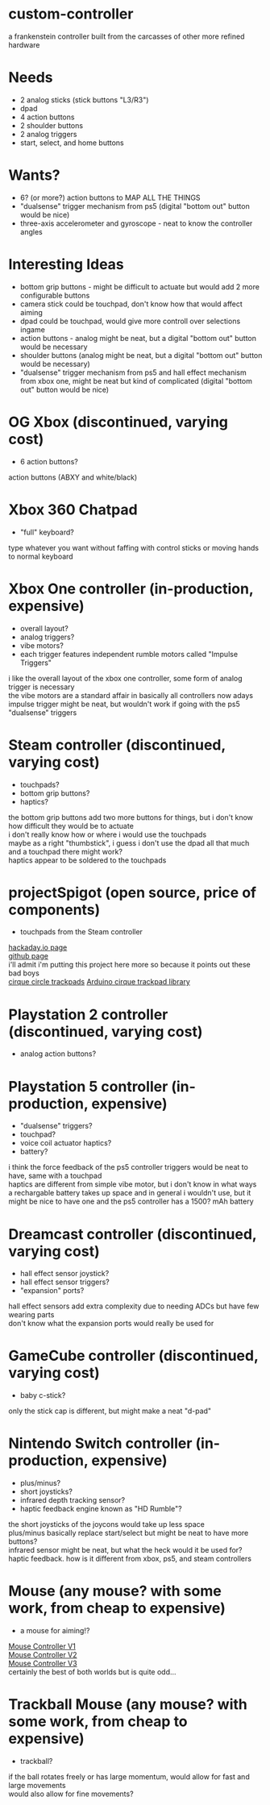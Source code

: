 # custom-controller
a frankenstein controller built from the carcasses of other more refined hardware

# Needs
* 2 analog sticks (stick buttons "L3/R3")
* dpad
* 4 action buttons
* 2 shoulder buttons
* 2 analog triggers
* start, select, and home buttons

# Wants?
* 6? (or more?) action buttons to MAP ALL THE THINGS
* "dualsense" trigger mechanism from ps5 (digital "bottom out" button would be nice)
* three-axis accelerometer and gyroscope - neat to know the controller angles

# Interesting Ideas
* bottom grip buttons - might be difficult to actuate but would add 2 more configurable buttons
* camera stick could be touchpad, don't know how that would affect aiming
* dpad could be touchpad, would give more controll over selections ingame
* action buttons - analog might be neat, but a digital "bottom out" button would be necessary
* shoulder buttons (analog might be neat, but a digital "bottom out" button would be necessary)
* "dualsense" trigger mechanism from ps5 and hall effect mechanism from xbox one, might be neat but kind of complicated (digital "bottom out" button would be nice)

# OG Xbox (discontinued, varying cost)
* 6 action buttons?

action buttons (ABXY and white/black)

# Xbox 360 Chatpad
* "full" keyboard?

type whatever you want without faffing with control sticks or moving hands to normal keyboard

# Xbox One controller (in-production, expensive)
* overall layout?
* analog triggers?
* vibe motors?
* each trigger features independent rumble motors called "Impulse Triggers"

i like the overall layout of the xbox one controller, some form of analog trigger is necessary<br/>
the vibe motors are a standard affair in basically all controllers now adays<br/>
impulse trigger might be neat, but wouldn't work if going with the ps5 "dualsense" triggers

# Steam controller (discontinued, varying cost)
* touchpads?
* bottom grip buttons?
* haptics?

the bottom grip buttons add two more buttons for things, but i don't know how difficult they would be to actuate<br/>
i don't really know how or where i would use the touchpads<br/>
maybe as a right "thumbstick", i guess i don't use the dpad all that much and a touchpad there might work?<br/>
haptics appear to be soldered to the touchpads

# projectSpigot (open source, price of components)
* touchpads from the Steam controller

[hackaday.io page](https://hackaday.io/project/177789-projectspigot-open-source-steam-controller)<br/>
[github page](https://github.com/ryanayoung/projectSpigot)<br/>
i'll admit i'm putting this project here more so because it points out these bad boys<br/>
[cirque circle trackpads](https://www.cirque.com/glidepoint-circle-trackpads)
[Arduino cirque trackpad library](https://github.com/2bndy5/CirquePinnacle)

# Playstation 2 controller (discontinued, varying cost)
* analog action buttons?

# Playstation 5 controller (in-production, expensive)
* "dualsense" triggers?
* touchpad?
* voice coil actuator haptics?
* battery?

i think the force feedback of the ps5 controller triggers would be neat to have, same with a touchpad<br/>
haptics are different from simple vibe motor, but i don't know in what ways<br/>
a rechargable battery takes up space and in general i wouldn't use, but it might be nice to have one and the ps5 controller has a 1500? mAh battery

# Dreamcast controller (discontinued, varying cost)
* hall effect sensor joystick?
* hall effect sensor triggers?
* "expansion" ports?

hall effect sensors add extra complexity due to needing ADCs but have few wearing parts<br/>
don't know what the expansion ports would really be used for

# GameCube controller (discontinued, varying cost)
* baby c-stick?

only the stick cap is different, but might make a neat "d-pad"

# Nintendo Switch controller (in-production, expensive)
* plus/minus?
* short joysticks?
* infrared depth tracking sensor?
* haptic feedback engine known as "HD Rumble"?

the short joysticks of the joycons would take up less space<br/>
plus/minus basically replace start/select but might be neat to have more buttons?<br/>
infrared sensor might be neat, but what the heck would it be used for?<br/>
haptic feedback. how is it different from xbox, ps5, and steam controllers

# Mouse (any mouse? with some work, from cheap to expensive)
* a mouse for aiming!?

[Mouse Controller V1](https://www.youtube.com/watch?v=KC9tUrWcFmw)<br/>
[Mouse Controller V2](https://www.youtube.com/watch?v=udLHC-M1m9c)<br/>
[Mouse Controller V3](https://www.youtube.com/watch?v=ZaaFEWz5uaQ)<br/>
certainly the best of both worlds but is quite odd...

# Trackball Mouse (any mouse? with some work, from cheap to expensive)
* trackball?

if the ball rotates freely or has large momentum, would allow for fast and large movements<br/>
would also allow for fine movements?
